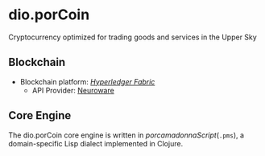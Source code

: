# dio.porCoin
Cryptocurrency optimized for trading goods and services in the Upper Sky

## Blockchain
* Blockchain platform: [_Hyperledger Fabric_](https://www.hyperledger.org/projects/fabric)
  - API Provider: [Neuroware](http://neuroware.io/)
  
## Core Engine
The dio.porCoin core engine is written in _porcamadonnaScript_(`.pms`), a domain-specific Lisp dialect implemented in Clojure. 
